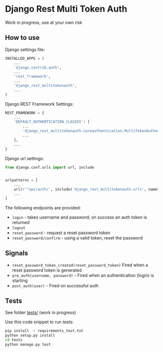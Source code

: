 # Django Rest Multi Token Auth
Work in progress, use at your own risk

## How to use

Django settings file:
```python
INSTALLED_APPS = (
    ...
    'django.contrib.auth',
    ...
    'rest_framework',
    ...
    'django_rest_multitokenauth',
    ...
)

```

Django REST Framework Settings:
```python
REST_FRAMEWORK = {
    ...
    'DEFAULT_AUTHENTICATION_CLASSES': [
        ...
        'django_rest_multitokenauth.coreauthentication.MultiTokenAuthentication',
        ...
    ],
    ...
}
```


Django url settings:
```python
from django.conf.urls import url, include


urlpatterns = [
    ...
    url(r'^api/auth/', include('django_rest_multitokenauth.urls', namespace='multi_token_auth')),
    ...
]    
```


The following endpoints are provided:

 * `login` - takes username and password; on success an auth token is returned
 * `logout`
 * `reset_password` - request a reset password token 
 * `reset_password/confirm` - using a valid token, reset the password
 
## Signals

* ``reset_password_token_created(reset_password_token)`` Fired when a reset password token is generated
* ``pre_auth(username, password)`` - Fired when an authentication (login) is starting
* ``post_auth(user)`` - Fired on successful auth


## Tests

See folder [tests/](tests/) (work in progress)

Use this code snippet to run tests:
```bash
pip install -r requirements_test.txt
python setup.py install
cd tests
python manage.py test
```